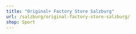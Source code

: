 ```yaml
---
title: "Original+ Factory Store Salzburg"
url: /salzburg/original-factory-store-salzburg/
shop: Sport
---
```

